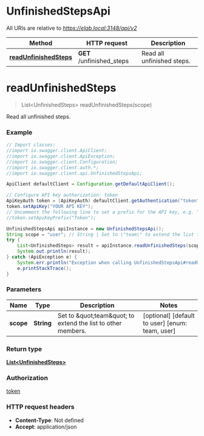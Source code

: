 # UnfinishedStepsApi

All URIs are relative to *https://elab.local:3148/api/v2*

Method | HTTP request | Description
------------- | ------------- | -------------
[**readUnfinishedSteps**](UnfinishedStepsApi.md#readUnfinishedSteps) | **GET** /unfinished_steps | Read all unfinished steps.

<a name="readUnfinishedSteps"></a>
# **readUnfinishedSteps**
> List&lt;UnfinishedSteps&gt; readUnfinishedSteps(scope)

Read all unfinished steps.

### Example
```java
// Import classes:
//import io.swagger.client.ApiClient;
//import io.swagger.client.ApiException;
//import io.swagger.client.Configuration;
//import io.swagger.client.auth.*;
//import io.swagger.client.api.UnfinishedStepsApi;

ApiClient defaultClient = Configuration.getDefaultApiClient();

// Configure API key authorization: token
ApiKeyAuth token = (ApiKeyAuth) defaultClient.getAuthentication("token");
token.setApiKey("YOUR API KEY");
// Uncomment the following line to set a prefix for the API key, e.g. "Token" (defaults to null)
//token.setApiKeyPrefix("Token");

UnfinishedStepsApi apiInstance = new UnfinishedStepsApi();
String scope = "user"; // String | Set to \"team\" to extend the list to other members. 
try {
    List<UnfinishedSteps> result = apiInstance.readUnfinishedSteps(scope);
    System.out.println(result);
} catch (ApiException e) {
    System.err.println("Exception when calling UnfinishedStepsApi#readUnfinishedSteps");
    e.printStackTrace();
}
```

### Parameters

Name | Type | Description  | Notes
------------- | ------------- | ------------- | -------------
 **scope** | **String**| Set to \&quot;team\&quot; to extend the list to other members.  | [optional] [default to user] [enum: team, user]

### Return type

[**List&lt;UnfinishedSteps&gt;**](UnfinishedSteps.md)

### Authorization

[token](../README.md#token)

### HTTP request headers

 - **Content-Type**: Not defined
 - **Accept**: application/json

